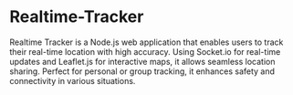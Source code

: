 # Realtime-Tracker
Realtime Tracker is a Node.js web application that enables users to track their real-time location with high accuracy. Using Socket.io for real-time updates and Leaflet.js for interactive maps, it allows seamless location sharing. Perfect for personal or group tracking, it enhances safety and connectivity in various situations.
